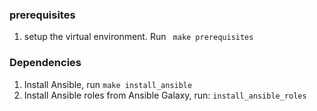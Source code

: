 
### prerequisites
1. setup the virtual environment. Run ``` make prerequisites```

### Dependencies
1. Install Ansible, run ```make install_ansible```
1. Install Ansible roles from Ansible Galaxy, run: ```install_ansible_roles```

